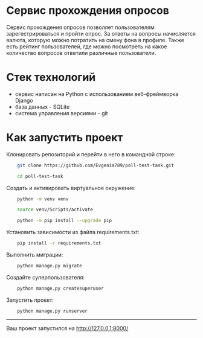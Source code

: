 # Cервис прохождения опросов

Сервис прохождения опросов позволяет пользователям зарегестрироваться и пройти опрос. За ответы на вопросы начисляется валюта, которую можно потратить на смену фона в профиле. Также есть рейтинг пользователей, где можно посмотреть на какое количество вопросов ответили различные пользователи.

# Стек технологий

- сервис написан на Python с использованием веб-фреймворка Django
- база данных - SQLite
- система управления версиями - git

# Как запустить проект

Клонировать репозиторий и перейти в него в командной строке:
```bash
    git clone https://github.com/Evgenia789/poll-test-task.git
```
```bash
    cd poll-test-task
```
Cоздать и активировать виртуальное окружение:
```bash
    python -m venv venv
```
```bash
    source venv/Scripts/activate
```
```bash
    python -m pip install --upgrade pip
```
Установить зависимости из файла requirements.txt:
```bash
    pip install -r requirements.txt
```
Выполнить миграции:
```bash
    python manage.py migrate
```
Создайте суперпользователя:
```bash
    python manage.py createsuperuser
```
Запустить проект:
```bash
    python manage.py runserver
```
____
Ваш проект запустился на http://127.0.0.1:8000/    

